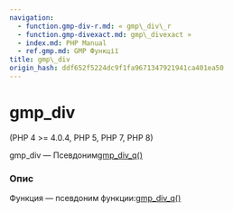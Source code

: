 ```yaml
---
navigation:
  - function.gmp-div-r.md: « gmp\_div\_r
  - function.gmp-divexact.md: gmp\_divexact »
  - index.md: PHP Manual
  - ref.gmp.md: GMP Функції
title: gmp\_div
origin_hash: ddf652f5224dc9f1fa9671347921941ca401ea50
---
```

# gmp\_div

(PHP 4 >= 4.0.4, PHP 5, PHP 7, PHP 8)

gmp\_div — Псевдоним[gmp\_div\_q()](function.gmp-div-q.md)

### Опис

Функция — псевдоним функции:[gmp\_div\_q()](function.gmp-div-q.md)
